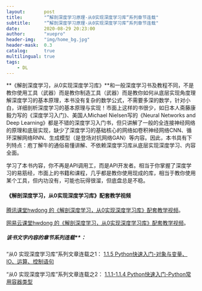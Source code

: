 ```yaml
---
layout:       post
title:        "”解剖深度学习原理-从0实现深度学习库“系列章节连载"
subtitle:     "”解剖深度学习原理-从0实现深度学习库“系列章节连载"
date:         2020-08-29 20:23:00
author:       "xuepro"
header-img:   "img/home_bg.jpg"
header-mask:  0.3
catalog:      true
multilingual: true
tags:
    - DL
---
```


**《解剖深度学习，从0实现深度学习库》**和一般深度学习书及教程不同，不是教你使用工具（武器）而是教你制造工具（武器）而是教你如何从底层实现角度理解深度学习的基本原理，本书没有复杂的数学公式，不需要多深的数学，针对小白，详细剖析深度学习的基本原理与实现！市面上这样的书很少，如日本人斋藤康毅力写的《深度学习入门》、美国人Michael Nielsen写的《Neural Networks and Deep Learning》都是不错的深度学习入门书，但只讲解了一般的全连接神经网络的原理和底层实现，缺少了深度学习的基础核心的网络如卷积神经网络CNN、循环深解网络RNN、生成模型（是登场对抗网络GAN）等内容。因此，本书具有下列特点：庖丁解牛的通俗易懂讲解、不依赖深度学习库从底层实现深度学习、内容全面。

学习了本书内容，你不再是API调用工，而是API开发者。相当于你掌握了深度学习的易筋经，市面上的书籍和课程，几乎都是教你使用现成的库，相当于教你使用某个工具，但内功没有，可能也玩得很溜，但底盘总是不稳。

#### 《解剖深度学习，从0实现深度学习库》配套教学视频

[腾讯课堂hwdong 的《解剖深度学习，从0实现深度学习库》配套教学视频](https://ke.qq.com/course/2900371?tuin=ac5537fd)。

[网易云课堂hwdong 的《解剖深度学习，从0实现深度学习库》配套教学视频](https://study.163.com/course/courseMain.htm?courseId=1210746801&share=2&shareId=400000000236023)。



##### 该书文字内容的章节系列连载**：

“从0 实现深度学习库”系列文章连载之1：
[1.1.5 Python快速入门-对象与变量、IO、运算、控制语句](https://www.jianshu.com/p/c228c746daae)


“从0 实现深度学习库”系列文章连载之2：
[1.1.1-1.1.4 Python快速入门-Python常用容器类型](https://www.jianshu.com/p/160224b94529)
